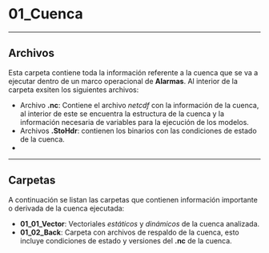 # 01_Cuenca

___

## Archivos

Esta carpeta contiene toda la información referente a la cuenca que se va a 
ejecutar dentro de un marco operacional de **Alarmas**.  Al interior de la carpeta
exsiten los siguientes archivos:

- Archivo **.nc**: Contiene el archivo *netcdf* con la información de la cuenca, al 
interior de este se encuentra la estructura de la cuenca y la información necesaria de 
variables para la ejecución de los modelos.
- Archivos **.StoHdr**: contienen los binarios con las condiciones de estado de la cuenca.
- 

___

## Carpetas

A continuación se listan las carpetas que contienen información importante o derivada 
de la cuenca ejecutada:

- **01_01_Vector**: Vectoriales *estáticos* y *dinámicos* de la cuenca analizada.
- **01_02_Back**: Carpeta con archivos de respaldo de la cuenca, esto incluye condiciones 
de estado y versiones del **.nc** de la cuenca.

